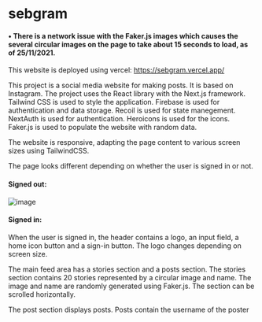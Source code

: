 # sebgram

#### • There is a network issue with the Faker.js images which causes the several circular images on the page to take about 15 seconds to load, as of 25/11/2021.

This website is deployed using vercel: https://sebgram.vercel.app/

This project is a social media website for making posts. It is based on Instagram. The project uses the React library with the Next.js framework. Tailwind CSS is used to style the application. Firebase is used for authentication and data storage. Recoil is used for state manegement. NextAuth is used for authentication. Heroicons is used for the icons. Faker.js is used to populate the website with random data.

The website is responsive, adapting the page content to various screen sizes using TailwindCSS.

The page looks different depending on whether the user is signed in or not.

#### Signed out:
![image](https://user-images.githubusercontent.com/75766182/143477939-a04b25e0-f499-4064-b2e7-7fd9bf0f5a56.png)
#### Signed in:


When the user is signed in, the header contains a logo, an input field, a home icon button and a sign-in button. The logo changes depending on screen size.

The main feed area has a stories section and a posts section. The stories section contains 20 stories represented by a circular image and name. The image and name are randomly generated using Faker.js. The section can be scrolled horizontally.

The post section displays posts. Posts contain the username of the poster
